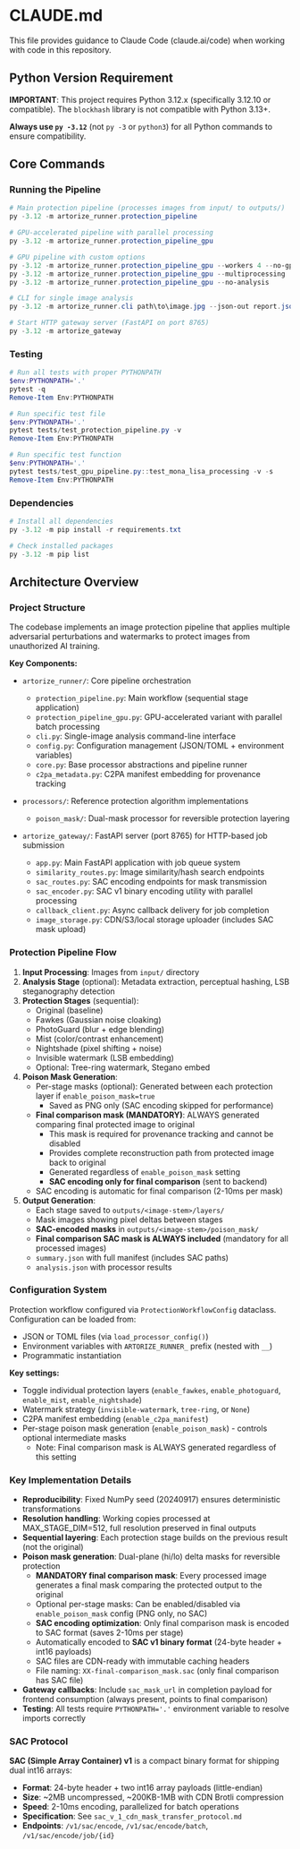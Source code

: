 # CLAUDE.md

This file provides guidance to Claude Code (claude.ai/code) when working with code in this repository.

## Python Version Requirement

**IMPORTANT**: This project requires Python 3.12.x (specifically 3.12.10 or compatible).
The `blockhash` library is not compatible with Python 3.13+.

**Always use `py -3.12`** (not `py -3` or `python3`) for all Python commands to ensure compatibility.

## Core Commands

### Running the Pipeline
```powershell
# Main protection pipeline (processes images from input/ to outputs/)
py -3.12 -m artorize_runner.protection_pipeline

# GPU-accelerated pipeline with parallel processing
py -3.12 -m artorize_runner.protection_pipeline_gpu

# GPU pipeline with custom options
py -3.12 -m artorize_runner.protection_pipeline_gpu --workers 4 --no-gpu  # Disable GPU
py -3.12 -m artorize_runner.protection_pipeline_gpu --multiprocessing     # Use multiprocessing
py -3.12 -m artorize_runner.protection_pipeline_gpu --no-analysis        # Skip hash analysis

# CLI for single image analysis
py -3.12 -m artorize_runner.cli path\to\image.jpg --json-out report.json

# Start HTTP gateway server (FastAPI on port 8765)
py -3.12 -m artorize_gateway
```

### Testing
```powershell
# Run all tests with proper PYTHONPATH
$env:PYTHONPATH='.'
pytest -q
Remove-Item Env:PYTHONPATH

# Run specific test file
$env:PYTHONPATH='.'
pytest tests/test_protection_pipeline.py -v
Remove-Item Env:PYTHONPATH

# Run specific test function
$env:PYTHONPATH='.'
pytest tests/test_gpu_pipeline.py::test_mona_lisa_processing -v -s
Remove-Item Env:PYTHONPATH
```

### Dependencies
```powershell
# Install all dependencies
py -3.12 -m pip install -r requirements.txt

# Check installed packages
py -3.12 -m pip list
```

## Architecture Overview

### Project Structure
The codebase implements an image protection pipeline that applies multiple adversarial perturbations and watermarks to protect images from unauthorized AI training.

**Key Components:**
- `artorize_runner/`: Core pipeline orchestration
  - `protection_pipeline.py`: Main workflow (sequential stage application)
  - `protection_pipeline_gpu.py`: GPU-accelerated variant with parallel batch processing
  - `cli.py`: Single-image analysis command-line interface
  - `config.py`: Configuration management (JSON/TOML + environment variables)
  - `core.py`: Base processor abstractions and pipeline runner
  - `c2pa_metadata.py`: C2PA manifest embedding for provenance tracking

- `processors/`: Reference protection algorithm implementations
  - `poison_mask/`: Dual-mask processor for reversible protection layering

- `artorize_gateway/`: FastAPI server (port 8765) for HTTP-based job submission
  - `app.py`: Main FastAPI application with job queue system
  - `similarity_routes.py`: Image similarity/hash search endpoints
  - `sac_routes.py`: SAC encoding endpoints for mask transmission
  - `sac_encoder.py`: SAC v1 binary encoding utility with parallel processing
  - `callback_client.py`: Async callback delivery for job completion
  - `image_storage.py`: CDN/S3/local storage uploader (includes SAC mask upload)

### Protection Pipeline Flow
1. **Input Processing**: Images from `input/` directory
2. **Analysis Stage** (optional): Metadata extraction, perceptual hashing, LSB steganography detection
3. **Protection Stages** (sequential):
   - Original (baseline)
   - Fawkes (Gaussian noise cloaking)
   - PhotoGuard (blur + edge blending)
   - Mist (color/contrast enhancement)
   - Nightshade (pixel shifting + noise)
   - Invisible watermark (LSB embedding)
   - Optional: Tree-ring watermark, Stegano embed
4. **Poison Mask Generation**:
   - Per-stage masks (optional): Generated between each protection layer if `enable_poison_mask=true`
     - Saved as PNG only (SAC encoding skipped for performance)
   - **Final comparison mask (MANDATORY)**: ALWAYS generated comparing final protected image to original
     - This mask is required for provenance tracking and cannot be disabled
     - Provides complete reconstruction path from protected image back to original
     - Generated regardless of `enable_poison_mask` setting
     - **SAC encoding only for final comparison** (sent to backend)
   - SAC encoding is automatic for final comparison (2-10ms per mask)
5. **Output Generation**:
   - Each stage saved to `outputs/<image-stem>/layers/`
   - Mask images showing pixel deltas between stages
   - **SAC-encoded masks** in `outputs/<image-stem>/poison_mask/`
   - **Final comparison SAC mask is ALWAYS included** (mandatory for all processed images)
   - `summary.json` with full manifest (includes SAC paths)
   - `analysis.json` with processor results

### Configuration System
Protection workflow configured via `ProtectionWorkflowConfig` dataclass. Configuration can be loaded from:
- JSON or TOML files (via `load_processor_config()`)
- Environment variables with `ARTORIZE_RUNNER_` prefix (nested with `__`)
- Programmatic instantiation

**Key settings:**
- Toggle individual protection layers (`enable_fawkes`, `enable_photoguard`, `enable_mist`, `enable_nightshade`)
- Watermark strategy (`invisible-watermark`, `tree-ring`, or `None`)
- C2PA manifest embedding (`enable_c2pa_manifest`)
- Per-stage poison mask generation (`enable_poison_mask`) - controls optional intermediate masks
  - Note: Final comparison mask is ALWAYS generated regardless of this setting

### Key Implementation Details
- **Reproducibility**: Fixed NumPy seed (20240917) ensures deterministic transformations
- **Resolution handling**: Working copies processed at MAX_STAGE_DIM=512, full resolution preserved in final outputs
- **Sequential layering**: Each protection stage builds on the previous result (not the original)
- **Poison mask generation**: Dual-plane (hi/lo) delta masks for reversible protection
  - **MANDATORY final comparison mask**: Every processed image generates a final mask comparing the protected output to the original
  - Optional per-stage masks: Can be enabled/disabled via `enable_poison_mask` config (PNG only, no SAC)
  - **SAC encoding optimization**: Only final comparison mask is encoded to SAC format (saves 2-10ms per stage)
  - Automatically encoded to **SAC v1 binary format** (24-byte header + int16 payloads)
  - SAC files are CDN-ready with immutable caching headers
  - File naming: `XX-final-comparison_mask.sac` (only final comparison has SAC file)
- **Gateway callbacks**: Include `sac_mask_url` in completion payload for frontend consumption (always present, points to final comparison)
- **Testing**: All tests require `PYTHONPATH='.'` environment variable to resolve imports correctly

### SAC Protocol
**SAC (Simple Array Container) v1** is a compact binary format for shipping dual int16 arrays:
- **Format**: 24-byte header + two int16 array payloads (little-endian)
- **Size**: ~2MB uncompressed, ~200KB-1MB with CDN Brotli compression
- **Speed**: 2-10ms encoding, parallelized for batch operations
- **Specification**: See `sac_v_1_cdn_mask_transfer_protocol.md`
- **Endpoints**: `/v1/sac/encode`, `/v1/sac/encode/batch`, `/v1/sac/encode/job/{id}`